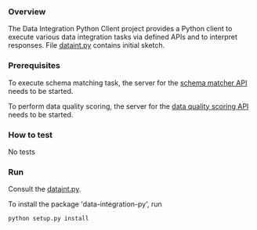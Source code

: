 ### Overview

The Data Integration Python Client project provides a Python client to execute various data integration tasks via defined APIs and to interpret responses.
File [dataint.py](https://github.com/NICTA/data-integration-py/blob/master/docs/dataint.py) contains initial sketch.


### Prerequisites

To execute schema matching task, the server for the [schema matcher API](https://github.com/NICTA/schema-matcher-api) needs to be started.

To perform data quality scoring, the server for the [data quality scoring API](https://github.com/NICTA/data-quality-scoring-api) needs to be started.


### How to test

No tests


### Run

Consult the [dataint.py](https://github.com/NICTA/data-integration-py).

To install the package 'data-integration-py', run
```
python setup.py install
```